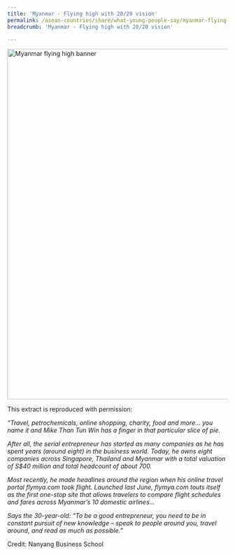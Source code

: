 ```yaml
---
title: 'Myanmar - Flying high with 20/20 vision'
permalink: /asean-countries/share/what-young-people-say/myanmar-flying-high-with-20-20-vision/
breadcrumb: 'Myanmar - Flying high with 20/20 vision'

---
```



<img src="\images\asean-youngpeople\Flying-high-20-20.jpg" alt="Myanmar flying high banner" style="width:800px;" />

This extract is reproduced with permission:

*“Travel, petrochemicals, online shopping, charity, food and more… you name it and Mike Than Tun Win has a finger in that particular slice of pie.*

*After all, the serial entrepreneur has started as many companies as he has spent years (around eight) in the business world. Today, he owns eight companies across Singapore, Thailand and Myanmar with a total valuation of S$40 million and total headcount of about 700.*

*Most recently, he made headlines around the region when his online travel portal flymya.com took flight. Launched last June, flymya.com touts itself as the first one-stop site that allows travelers to compare flight schedules and fares across Myanmar’s 10 domestic airlines…*

*Says the 30-year-old: “To be a good entrepreneur, you need to be in constant pursuit of new knowledge – speak to people around you, travel around, and read as much as possible.”*

Credit: Nanyang Business School

